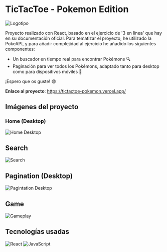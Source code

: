 # TicTacToe - Pokemon Edition

![Logotipo](https://i.postimg.cc/jdC0cVsm/logo.png)

Proyecto realizado con React, basado en el ejercicio de '3 en línea' que hay en su documentación oficial. Para tematizar el proyecto, he utilizado la PokeAPI, y para añadir complejidad al ejercicio he añadido los siguientes componentes:

- Un buscador en tiempo real para encontrar Pokémons 🔍
- Paginación para ver todos los Pokémons, adaptado tanto para desktop como para dispositivos móviles 📖

¡Espero que os guste! 😄

**Enlace al proyecto**: https://tictactoe-pokemon.vercel.app/

## Imágenes del proyecto

### Home (Desktop)

![Home Desktop](https://i.postimg.cc/ydxkbPy6/desktop-Home.png)

## Search

![Search](https://i.postimg.cc/WtLztPLt/searcher-Real-Time.png)


## Pagination (Desktop)

![Pagintation Desktop](https://i.postimg.cc/PJ8Nt57B/desktop-Pagination.png)

## Game

![Gameplay](https://i.postimg.cc/zDLkLSY1/playing.png)

## Tecnologías usadas
![React](https://img.shields.io/badge/react-%2320232a.svg?style=for-the-badge&logo=react&logoColor=%2361DAFB) 
![JavaScript](https://img.shields.io/badge/javascript-%23323330.svg?style=for-the-badge&logo=javascript&logoColor=%23F7DF1E) 
